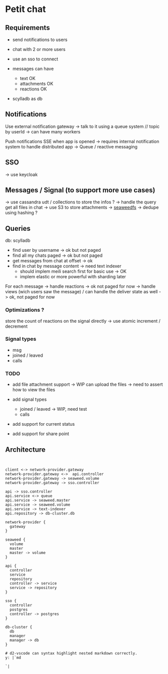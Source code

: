 # Petit chat

## Requirements

- send notifications to users
- chat with 2 or more users
- use an sso to connect
- messages can have
  - text OK
  - attachments OK
  - reactions OK

- scylladb as db

## Notifications

Use external notification gateway
-> talk to it using a queue system // topic by userId
-> can have many workers

Push notifications
SSE when app is opened -> requires internal notification system to handle distributed app -> Queue / reactive messaging

## SSO

-> use keycloak

## Messages / Signal (to support more use cases)

-> use cassandra udt / collections to store the infos ? -> handle the query get all files in chat
-> use S3 to store attachments -> [seaweedfs](https://github.com/seaweedfs/seaweedfs)
-> dedupe using hashing ?

## Queries

db: scylladb

- find user by username -> ok but not paged
- find all my chats paged -> ok but not paged
- get messages from chat at offset -> ok
- find in chat by message content -> need text indexer
  - should implem meili search first for basic use -> OK
  - implem elastic or more powerful with sharding later

For each message
-> handle reactions -> ok not paged for now
-> handle views (wich users saw the message) / can handle the deliver state as well -> ok, not paged for now

### Optimizations ?

store the count of reactions on the signal directly -> use atomic increment / decrement

### Signal types

- msg
- joined / leaved
- calls

### TODO

- add file attachment support -> WIP can upload the files -> need to assert how to view the files
- add signal types
  - joined / leaved -> WIP, need test
  - calls

- add support for current status
- add support for share point

## Architecture

```d2


client <-> network-provider.gateway
network-provider.gateway <->  api.controller
network-provider.gateway -> seaweed.volume
network-provider.gateway -> sso.controller

api -> sso.controller
api.service <-> queue
api.service -> seaweed.master
api.service -> seaweed.volume
api.service -> text-indexer
api.repository -> db-cluster.db

network-provider {
  gateway
}

seaweed {
  volume
  master
  master -> volume
}

api {
  controller
  service
  repository
  controller -> service
  service -> repository
}

sso {
  controller
  postgres
  controller -> postgres
}

db-cluster {
  db
  manager
  manager -> db
}

# d2-vscode can syntax highlight nested markdown correctly.
y: |`md
  
`|
```
